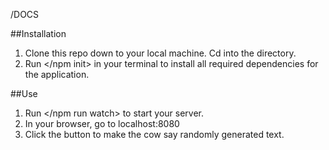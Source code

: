 /DOCS

##Installation
1. Clone this repo down to your local machine. Cd into the directory. 
2. Run </npm init> in your terminal to install all required dependencies for the application.

##Use
1. Run </npm run watch> to start your server. 
2. In your browser, go to localhost:8080
3. Click the button to make the cow say randomly generated text.